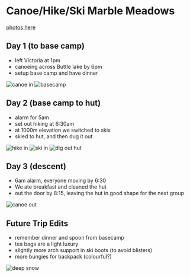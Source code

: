 # Canoe/Hike/Ski Marble Meadows

[photos here](https://photos.app.goo.gl/ceXB8J3Yd3uUYSUe9)

## Day 1 (to base camp)
- left Victoria at 1pm
- canoeing across Buttle lake by 6pm
- setup base camp and have dinner

![canoe in](/trip_reports/marble_meadows/canoe_in.jpg)
![basecamp](/trip_reports/marble_meadows/basecamp.jpg)

## Day 2 (base camp to hut)
- alarm for 5am
- set out hiking at 6:30am
- at 1000m elevation we switched to skis
- skied to hut, and then dug it out

![hike in](/trip_reports/marble_meadows/hike_in.jpg)
![ski in](/trip_reports/marble_meadows/ski_in.jpg)
![dig out hut](/trip_reports/marble_meadows/dig_out_hut.jpg)

## Day 3 (descent)
- 6am alarm, everyone moving by 6:30
- We ate breakfast and cleaned the hut 
- out the door by 8:15, leaving the hut in good shape for the next group

![canoe out](/trip_reports/marble_meadows/canoe_out.jpg)

## Future Trip Edits
- remember dinner and spoon from basecamp
- tea bags are a light luxury
- slightly more arch support in ski boots (to avoid blisters)
- more bungies for backpack (colourful?)

![deep snow](./trip_reports/marble_meadows/deep_snow.jpg)